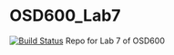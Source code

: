 # OSD600_Lab7
[![Build Status](https://travis-ci.org/kramsamujh/OSD600_Lab7.svg?branch=master)](https://travis-ci.org/kramsamujh/OSD600_Lab7)
Repo for Lab 7 of OSD600
